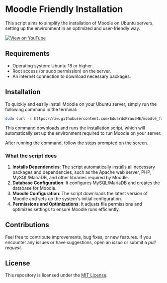# Moodle Friendly Installation

This script aims to simplify the installation of Moodle on Ubuntu servers, setting up the environment in an optimized and user-friendly way.

[![View on YouTube](https://img.youtube.com/vi/oM9wA4IbgLM/maxresdefault.jpg)](https://youtu.be/oM9wA4IbgLM)

## Requirements

- Operating system: Ubuntu 18 or higher.
- Root access (or sudo permission) on the server.
- An internet connection to download necessary packages.

## Installation

To quickly and easily install Moodle on your Ubuntu server, simply run the following command in the terminal:

```bash
sudo curl -s https://raw.githubusercontent.com/EduardoKrausME/moodle_friendly_installation/refs/heads/master/install.sh | bash
```

This command downloads and runs the installation script, which will automatically set up the environment required to run Moodle on your server.

After running the command, follow the steps prompted on the screen.

### What the script does

1. **Installs Dependencies**: The script automatically installs all necessary packages and dependencies, such as the Apache web server, PHP, MySQL/MariaDB, and other libraries required by Moodle.
2. **Database Configuration**: It configures MySQL/MariaDB and creates the database for Moodle.
3. **Moodle Configuration**: The script downloads the latest version of Moodle and sets up the system's initial configuration.
4. **Permissions and Optimizations**: It adjusts file permissions and optimizes settings to ensure Moodle runs efficiently.

## Contributions

Feel free to contribute improvements, bug fixes, or new features. If you encounter any issues or have suggestions, open an *issue* or submit a *pull request*.

## License

This repository is licensed under the [MIT License](LICENSE).

